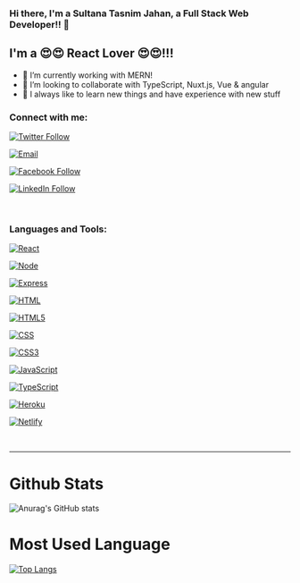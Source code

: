 
### Hi there, I'm a Sultana Tasnim Jahan, a Full Stack Web Developer!! 👋 

## I'm a 😍😍 React Lover 😍😍!!!

- 🔭 I’m currently working with MERN!
- 👯 I’m looking to collaborate with TypeScript, Nuxt.js, Vue & angular
- 🥅 I always like to learn new things and have experience with new stuff


### Connect with me:

[![Twitter Follow](https://img.shields.io/badge/Twitter-1DA1F2?style=for-the-badge&logo=twitter&logoColor=white)](https://twitter.com/TasnimJ51157228?s=09)

[![Email](https://img.shields.io/badge/Gmail-D14836?style=for-the-badge&logo=gmail&logoColor=white)](tasnim047sultana@gmail.com)

[![Facebook Follow](https://img.shields.io/badge/Facebook-1877F2?style=for-the-badge&logo=facebook&logoColor=white)](https://www.facebook.com/profile.php?id=100023803544630)

[![LinkedIn Follow](https://img.shields.io/badge/LinkedIn-0077B5?style=for-the-badge&logo=linkedin&logoColor=white)](https://www.linkedin.com/in/sultana-tasnim-jahan-08a8b61a3/)

<br />

### Languages and Tools:

[![React](https://img.shields.io/badge/React-20232A?style=for-the-badge&logo=react&logoColor=61DAFB)](https://www.linkedin.com/in/sultana-tasnim-jahan-08a8b61a3/)

[![Node](https://img.shields.io/badge/Node.js-43853D?style=for-the-badge&logo=node.js&logoColor=white)](https://www.linkedin.com/in/sultana-tasnim-jahan-08a8b61a3/)

[![Express](https://img.shields.io/badge/Express.js-404D59?style=for-the-badge&logo=express&logoColor=white)](https://www.linkedin.com/in/sultana-tasnim-jahan-08a8b61a3/)

[![HTML](https://img.shields.io/badge/HTML-239120?style=for-the-badge&logo=html5&logoColor=white)](https://www.linkedin.com/in/sultana-tasnim-jahan-08a8b61a3/)

[![HTML5](https://img.shields.io/badge/HTML5-E34F26?style=for-the-badge&logo=html5&logoColor=white)](https://www.linkedin.com/in/sultana-tasnim-jahan-08a8b61a3/)

[![CSS](https://img.shields.io/badge/CSS-239120?&style=for-the-badge&logo=css3&logoColor=white)](https://www.linkedin.com/in/sultana-tasnim-jahan-08a8b61a3/)

[![CSS3](https://img.shields.io/badge/CSS3-1572B6?style=for-the-badge&logo=css3&logoColor=white)](https://www.linkedin.com/in/sultana-tasnim-jahan-08a8b61a3/)

[![JavaScript](https://img.shields.io/badge/JavaScript-F7DF1E?style=for-the-badge&logo=javascript&logoColor=black)](https://www.linkedin.com/in/sultana-tasnim-jahan-08a8b61a3/)

[![TypeScript](https://img.shields.io/badge/TypeScript-007ACC?style=for-the-badge&logo=typescript&logoColor=white)](https://www.linkedin.com/in/sultana-tasnim-jahan-08a8b61a3/)


[![Heroku](https://img.shields.io/badge/Heroku-430098?style=for-the-badge&logo=heroku&logoColor=white)](https://www.linkedin.com/in/sultana-tasnim-jahan-08a8b61a3/)

[![Netlify](https://img.shields.io/badge/Netlify-00C7B7?style=for-the-badge&logo=netlify&logoColor=white)](https://www.linkedin.com/in/sultana-tasnim-jahan-08a8b61a3/)

<br />

---
# Github Stats
![Anurag's GitHub stats](https://github-readme-stats.vercel.app/api?username=TasnimJahan&show_icons=true&theme=radical)

# Most Used Language
[![Top Langs](https://github-readme-stats.vercel.app/api/top-langs/?username=TasnimJahan&layout=compact)](https://github.com/anuraghazra/github-readme-stats)

